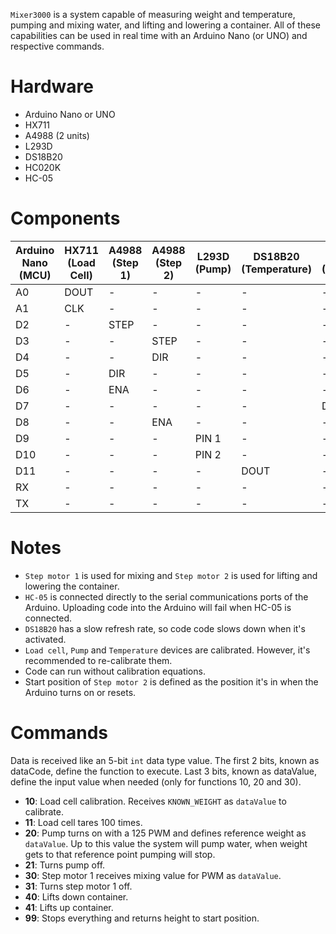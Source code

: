 `Mixer3000` is a system capable of measuring weight and temperature, pumping and mixing water, and lifting and lowering a container. All of these capabilities can be used in real time with an Arduino Nano (or UNO) and respective commands.



# Hardware
- Arduino Nano or UNO
- HX711
- A4988 (2 units)
- L293D
- DS18B20
- HC020K
- HC-05



# Components
| Arduino Nano (MCU) | HX711 (Load Cell) | A4988 (Step 1) | A4988 (Step 2) | L293D (Pump) | DS18B20 (Temperature) | HC020K (Encoder) | HC-05 (Bluetooth) |
|---|---|---|---|---|---|---|---|
| A0 | DOUT | - | - | - | - | - | - |
| A1 | CLK | - | - | - | - | - | - |
| D2 | - | STEP | - | - | - | - | - |
| D3 | - | - | STEP | - | - | - | - |
| D4 | - | - | DIR | - | - | - | - |
| D5 | - | DIR | - | - | - | - | - |
| D6 | - | ENA | - | - | - | - | - |
| D7 | - | - | - | - | - | DOUT | - |
| D8 | - | - | ENA | - | - | - | - |
| D9 | - | - | - | PIN 1 | - | - | - |
| D10 | - | - | - | PIN 2 | - | - | - |
| D11 | - | - | - | - | DOUT | - | - |
| RX | - | - | - | - | - | - | TX |
| TX | - | - | - | - | - | - | RX |



# Notes
- `Step motor 1` is used for mixing and `Step motor 2` is used for lifting and lowering the container.
- `HC-05` is connected directly to the serial communications ports of the Arduino. Uploading code into the Arduino will fail when HC-05 is connected.
- `DS18B20` has a slow refresh rate, so code code slows down when it's activated.
- `Load cell`, `Pump` and `Temperature` devices are calibrated. However, it's recommended to re-calibrate them.
- Code can run without calibration equations.
- Start position of `Step motor 2` is defined as the position it's in when the Arduino turns on or resets.



# Commands
Data is received like an 5-bit `int` data type value. The first 2 bits, known as dataCode, define the function to execute. Last 3 bits, known as dataValue, define the input value when needed (only for functions 10, 20 and 30). 

- **10**: Load cell calibration. Receives `KNOWN_WEIGHT` as `dataValue` to calibrate.
- **11**: Load cell tares 100 times.
- **20**: Pump turns on with a 125 PWM and defines reference weight as `dataValue`. Up to this value the system will pump water, when weight gets to that reference point pumping will stop. 
- **21**: Turns pump off.
- **30**: Step motor 1 receives mixing value for PWM as `dataValue`.
- **31**: Turns step motor 1 off.
- **40**: Lifts down container.
- **41**: Lifts up container.
- **99**: Stops everything and returns height to start position.